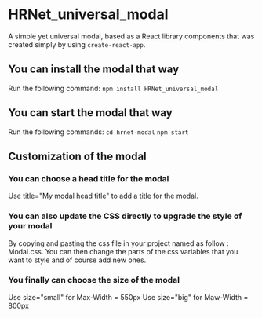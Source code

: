 # HRNet_universal_modal

A simple yet universal modal, based as a React library components that was created simply by using `create-react-app`.

## You can install the modal that way

Run the following command:
`npm install HRNet_universal_modal`

## You can start the modal that way

Run the following commands:
`cd hrnet-modal`
`npm start`

## Customization of the modal

### You can choose a head title for the modal

Use title="My modal head title" to add a title for the modal.

### You can also update the CSS directly to upgrade the style of your modal

By copying and pasting the css file in your project named as follow : Modal.css. You can then change the parts of the css variables that you want to style and of course add new ones.

### You finally can choose the size of the modal

Use size="small" for Max-Width = 550px
Use size="big" for Maw-Width = 800px
